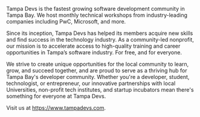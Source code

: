 Tampa Devs is the fastest growing software development community in Tampa Bay. We host monthly technical workshops from industry-leading companies including PwC, Microsoft, and more.

Since its inception, Tampa Devs has helped its members acquire new skills and find success in the technology industry. As a community-led nonprofit, our mission is to accelerate access to high-quality training and career opportunities in Tampa’s software industry. For free, and for everyone.

We strive to create unique opportunities for the local community to learn, grow, and succeed together, and are proud to serve as a thriving hub for Tampa Bay's developer community. Whether you're a developer, student, technologist, or entrepreneur, our innovative partnerships with local Universities, non-profit tech institutes, and startup incubators mean there's something for everyone at Tampa Devs.

Visit us at https://www.tampadevs.com.
